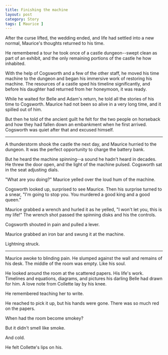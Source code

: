 ```yaml
---
title: Finishing the machine
layout: post
category: Story
tags: [ Maurice ]
---
```

After the curse lifted, the wedding ended, and life had settled into a new normal, Maurice's thoughts returned to his time.

He remembered a tour he took once of a castle dungeon--swept clean as part of an exhibit, and the only remaining portions of the castle he how inhabited.

<!-- more -->

With the help of Cogsworth and a few of the other staff, he moved his time machine to the dungeon and began his immersive work of restoring his machine. The resources of a castle sped his timeline significantly, and before his daughter had returned from her honeymoon, it was ready.

While he waited for Belle and Adam's return, he told all the stories of his time to Cogsworth. Maurice had not been so alive in a very long time, and it spilled out of him.

But then he told of the ancient guilt he felt for the two people on horseback and how they had fallen down an embankment when he first arrived. Cogsworth was quiet after that and excused himself.

* * *

A thunderstorm shook the castle the next day, and Maurice hurried to the dungeon. It was the perfect opportunity to charge the battery bank.

But he heard the machine spinning--a sound he hadn't heard in decades. He threw the door open, and the light of the machine pulsed. Cogsworth sat in the seat adjusting dials.

"What are you doing?" Maurice yelled over the loud hum of the machine.

Cogsworth looked up, surprised to see Maurice. Then his surprise turned to a snear, "I'm going to stop you. You murdered a good king and a good queen."

Maurice grabbed a wrench and hurled it as he yelled, "I won't let you, this is my life!" The wrench shot passed the spinning disks and his the controls.

Cogsworth shouted in pain and pulled a lever.

Maurice grabbed an iron bar and swung it at the machine.

Lightning struck.

* * *

Maurice awoke to blinding pain. He slumped against the wall and remains of his desk. The middle of the room was empty. Like his soul.

He looked around the room at the scattered papers. His life's work. Timelines and equations, diagrams, and pictures his darling Belle had drawn for him. A love note from Collette lay by his knee.

He remembered teaching her to write.

He reached to pick it up, but his hands were gone. There was so much red on the papers.

When had the room become smokey?

But it didn't smell like smoke.

And cold.

He felt Collette's lips on his.